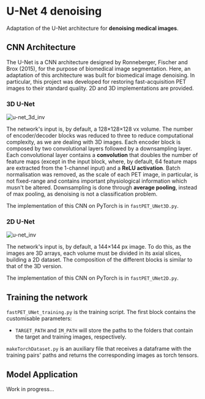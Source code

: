 # U-Net 4 denoising
Adaptation of the U-Net architecture for **denoising medical images**.

## CNN Architecture
The U-Net is a CNN architecture designed by Ronneberger, Fischer and Brox (2015), for the purpose of biomedical image segmentation. Here, an adaptation of this architecture was built for biomedical image denoising. In particular, this project was developed for restoring fast-acquisition PET images to their standard quality. 2D and 3D implementations are provided.

### 3D U-Net

![u-net_3d_inv](https://github.com/luisacbscs/UNET4denoising/assets/100357143/881a0b5e-9a22-4cd5-b4d3-64f1b820c1a8)

The network's input is, by default, a 128×128×128 vx volume. The number of encoder/decoder blocks was reduced to three to reduce computational complexity, as we are dealing with 3D images. Each encoder block is composed by two convolutional layers followed by a downsampling layer. Each convolutional layer contains a **convolution** that doubles the number of feature maps (except in the input block, where, by default, 64 feature maps are extracted from the 1-channel input) and a **ReLU activation**. Batch normalisation was removed, as the scale of each PET image, in particular, is not fixed-range and contains important physiological information which musn't be altered. Downsampling is done through **average pooling**, instead of max pooling, as denoising is not a classification problem.

The implementation of this CNN on PyTorch is in `fastPET_UNet3D.py`.

### 2D U-Net

![u-net_inv](https://github.com/luisacbscs/UNET4denoising/assets/100357143/474fb986-5c5a-48c6-ae83-fe9d4718bd07)

The network's input is, by default, a 144×144 px image. To do this, as the images are 3D arrays, each volume must be divided in its axial slices, building a 2D dataset. The composition of the different blocks is similar to that of the 3D version.

The implementation of this CNN on PyTorch is in `fastPET_UNet2D.py`.

## Training the network

`fastPET_UNet_training.py` is the training script. The first block contains the customisable parameters:

- `TARGET_PATH` and `IM_PATH` will store the paths to the folders that contain the target and training images, respectively.

`makeTorchDataset.py` is an auxiliary file that receives a dataframe with the training pairs' paths and returns the corresponding images as torch tensors.

## Model Application

Work in progress...



